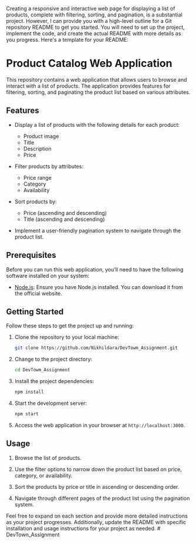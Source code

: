 Creating a responsive and interactive web page for displaying a list of products, complete with filtering, sorting, and pagination, is a substantial project. However, I can provide you with a high-level outline for a Git repository README to get you started. You will need to set up the project, implement the code, and create the actual README with more details as you progress. Here's a template for your README:

# Product Catalog Web Application

This repository contains a web application that allows users to browse and interact with a list of products. The application provides features for filtering, sorting, and paginating the product list based on various attributes.

## Features

- Display a list of products with the following details for each product:
  - Product image
  - Title
  - Description
  - Price

- Filter products by attributes:
  - Price range
  - Category
  - Availability

- Sort products by:
  - Price (ascending and descending)
  - Title (ascending and descending)

- Implement a user-friendly pagination system to navigate through the product list.

## Prerequisites

Before you can run this web application, you'll need to have the following software installed on your system:

- [Node.js](https://nodejs.org/): Ensure you have Node.js installed. You can download it from the official website.

## Getting Started

Follow these steps to get the project up and running:

1. Clone the repository to your local machine:

   ```bash
   git clone https://github.com/Nikhildara/DevTowm_Assignment.git
   ```

2. Change to the project directory:

   ```bash
   cd DevTowm_Assignment
   ```

3. Install the project dependencies:

   ```bash
   npm install
   ```

4. Start the development server:

   ```bash
   npm start
   ```

5. Access the web application in your browser at `http://localhost:3000`.

## Usage

1. Browse the list of products.

2. Use the filter options to narrow down the product list based on price, category, or availability.

3. Sort the products by price or title in ascending or descending order.

4. Navigate through different pages of the product list using the pagination system.





Feel free to expand on each section and provide more detailed instructions as your project progresses. Additionally, update the README with specific installation and usage instructions for your project as needed.
#   D e v T o w n _ A s s i g n m e n t 
 
 
